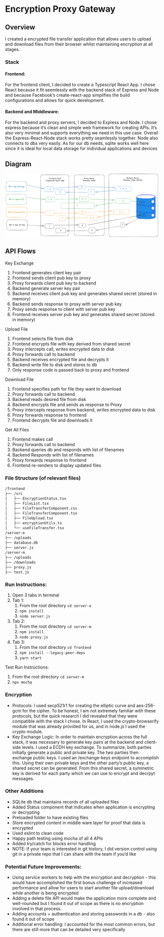# Encryption Proxy Gateway

## Overview
I created a encrypted file transfer application that allows users to upload and download files from their browser whilst maintaining encryption at all stages.

### Stack
#### Frontend:
For the frontend client, I decided to create a Typescript React App. I chose React because it fit seemlessly with the backend stack of Express and Node and because Facebook’s create-react-app simplifies the build configurations and allows for quick development.

#### Backend and Middleware:
For the backend and proxy servers, I decided to Express and Node. I chose express because it’s clean and simple web framework for creating APIs. It’s also very minimal and supports everything we need in this use case. Overall the Express-React-Node stack works pretty seamlessly together. Node also connects to dbs very easily. As for our db needs, sqlite works well here since it is ideal for local data storage for individual applications and devices

## Diagram
![alt text](encryptionDiagramLightMode.png "Diagram")

## API Flows
Key Exchange
1. Frontend generates client key pair
2. Frontend sends client pub key to proxy
3. Proxy forwards client pub key to backend
4. Backend generate server key pair
5. Backend receives client pub key and generates shared secret (stored in memory)
6. Backend sends response to proxy with server pub key
7. Proxy sends response to client with server pub key
8. Frontend receives server pub key and generates shared secret (stored in memory)

Upload File
1. Frontend selects file from disk
2. Frontend encrypts file with key derived from shared secret 
3. Proxy intercepts call, writes encrypted data to disk
4. Proxy forwards call to backend
5. Backend receives encrypted file and decrypts it
6. Backend write file to disk and stores to db
7. Only response code is passed back to proxy and frontend

Download File
1. Frontend specifies path for file they want to download
2. Proxy forwards call to backend
3. Backend reads desired file from disk
4. Backend encrypts file and sends as response to Proxy
5. Proxy intercepts response from backend, writes encrypted data to disk
6. Proxy forwards response to frontend
7. Frontend decrypts file and downloads it

Get All Files
1. Frontend makes call
2. Proxy forwards call to backend
3. Backend queries db and responds with list of filenames
4. Backend Responds with list of filenames
5. Proxy forwards response to frontend
6. Frontend re-renders to display updated files

### File Structure (of relevant files)
```
/frontend
├── /src
│   ├── EncryptionStatus.tsx
│   ├── FileList.tsx
│   ├── FileTransferComponent.css
│   ├── FileTransferComponent.tsx
│   ├── FileUpload.tsx
│   ├── encryptionUtils.ts
│   └── useFileTransfer.tsx
/server-e
├── /uploads
├── database.db
├── server.js
/server-m
├── /uploads
├── /downloads
├── proxy.js
├── test.js
```

### Run Instructions:
1. Open 3 tabs in terminal
2. Tab 1: 
    1. From the root directory `cd server-e`
    2. `npm install`
    3. `node server.js`
3. Tab 2:
    1. From the root directory `cd server-m`
    2. `npm install`
    3. `node proxy.js`
4. Tab 3:
    1. From the root directory `cd frontend`
    2. `npm install --legacy-peer-deps`
    3. `yarn start`

Test Run Instructions:
1. From the root directory `cd server-m`
2. `npx mocha`

### Encryption
- Protocols: I used secp521r1 for creating the elliptic curve and aes-256-gcm for the cipher. To be honest, I am not extremely familiar with these protocols, but the quick research I did revealed that they were compatible with the stack I chose. In React, I used the crypto-browserify module that was already provided for us, and in node.js I used the crypto module.
- Key Exchange Logic: In order to maintain encryption across the full stack, it was necessary to generate key pairs at the backend and client-side levels. I used a ECDH key exchange. To summarize, both parties initially generate a public and private key. The two parties then exchange public keys. I used an /exchange-keys endpoint to accomplish this. Using their own private keys and the other party’s public key, a shared secret can be generated. From this shared secret, a symmetric key is derived for each party which we can use to encrypt and decrpyt messages.

### Other Additions
- SQLite db that maintains records of all uploaded files
- Added Status component that indicates when application is encrypting or decrypting
- Preloaded folder to have existing files 
- Store encrypted content in middle ware layer for proof that data is encrypted
- Used eslint to clean code
- Happy path testing using mocha of all 4 APIs
- Added try/catch for blocks error handling
- NOTE: If your team is interested in git history, I did version control using git in a private repo that I can share with the team if you’d like

### Potential Future Improvements:
- Using service workers to help with the encryption and decryption - this would have accomplished the first bonus challenge of increased performance and allow for users to start another file upload/download while another is being encrypted
- Adding a delete file API would make the application more complete and well-rounded but I found it out of scope as there is no encryption involved in that process.
- Adding accounts + authentication and storing passwords in a db - also found it out of scope
- Additional error handling: I accounted for the most common errors, but there are still more that can be detailed very specifically
